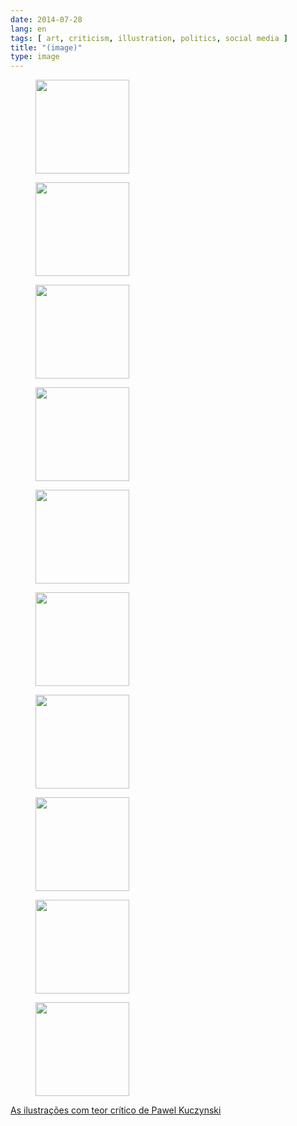 ```yaml
---
date: 2014-07-28
lang: en
tags: [ art, criticism, illustration, politics, social media ]
title: "(image)"
type: image
---
```


<figure>
<a
href="https://hugo.ferreira.cc/as-ilustracoes-com-teor-critico-de-pawel-kuczynski/attachment/91/"
rel="attachment"><img
src="https://hugo.ferreira.cc/wp-content/uploads/2014/07/tumblr_n9g2srKavT1qz82meo7_1280-150x150.jpg"
srcset="https://hugo.ferreira.cc/wp-content/uploads/2014/07/tumblr_n9g2srKavT1qz82meo7_1280-150x150.jpg 150w, https://hugo.ferreira.cc/wp-content/uploads/2014/07/tumblr_n9g2srKavT1qz82meo7_1280-300x300.jpg 300w, https://hugo.ferreira.cc/wp-content/uploads/2014/07/tumblr_n9g2srKavT1qz82meo7_1280.jpg 600w"
sizes="(max-width: 150px) 100vw, 150px" width="150" height="150" /></a></figure>

<figure>
<a
href="https://hugo.ferreira.cc/as-ilustracoes-com-teor-critico-de-pawel-kuczynski/attachment/92/"
rel="attachment"><img
src="https://hugo.ferreira.cc/wp-content/uploads/2014/07/tumblr_n9g2srKavT1qz82meo1_1280-150x150.jpg"
width="150" height="150" /></a></figure>

<figure>
<a
href="https://hugo.ferreira.cc/as-ilustracoes-com-teor-critico-de-pawel-kuczynski/attachment/93/"
rel="attachment"><img
src="https://hugo.ferreira.cc/wp-content/uploads/2014/07/tumblr_n9g2srKavT1qz82meo4_1280-150x150.jpg"
width="150" height="150" /></a></figure>

<figure>
<a
href="https://hugo.ferreira.cc/as-ilustracoes-com-teor-critico-de-pawel-kuczynski/attachment/94/"
rel="attachment"><img
src="https://hugo.ferreira.cc/wp-content/uploads/2014/07/tumblr_n9g2srKavT1qz82meo8_1280-150x150.jpg"
srcset="https://hugo.ferreira.cc/wp-content/uploads/2014/07/tumblr_n9g2srKavT1qz82meo8_1280-150x150.jpg 150w, https://hugo.ferreira.cc/wp-content/uploads/2014/07/tumblr_n9g2srKavT1qz82meo8_1280-300x300.jpg 300w, https://hugo.ferreira.cc/wp-content/uploads/2014/07/tumblr_n9g2srKavT1qz82meo8_1280.jpg 600w"
sizes="(max-width: 150px) 100vw, 150px" width="150" height="150" /></a></figure>

<figure>
<a
href="https://hugo.ferreira.cc/as-ilustracoes-com-teor-critico-de-pawel-kuczynski/attachment/95/"
rel="attachment"><img
src="https://hugo.ferreira.cc/wp-content/uploads/2014/07/tumblr_n9g2srKavT1qz82meo9_1280-150x150.jpg"
width="150" height="150" /></a></figure>

<figure>
<a
href="https://hugo.ferreira.cc/as-ilustracoes-com-teor-critico-de-pawel-kuczynski/attachment/96/"
rel="attachment"><img
src="https://hugo.ferreira.cc/wp-content/uploads/2014/07/tumblr_n9g2srKavT1qz82meo10_1280-150x150.jpg"
width="150" height="150" /></a></figure>

<figure>
<a
href="https://hugo.ferreira.cc/as-ilustracoes-com-teor-critico-de-pawel-kuczynski/attachment/97/"
rel="attachment"><img
src="https://hugo.ferreira.cc/wp-content/uploads/2014/07/tumblr_n9g2srKavT1qz82meo6_1280-150x150.jpg"
width="150" height="150" /></a></figure>

<figure>
<a
href="https://hugo.ferreira.cc/as-ilustracoes-com-teor-critico-de-pawel-kuczynski/attachment/98/"
rel="attachment"><img
src="https://hugo.ferreira.cc/wp-content/uploads/2014/07/tumblr_n9g2srKavT1qz82meo5_1280-150x150.jpg"
width="150" height="150" /></a></figure>

<figure>
<a
href="https://hugo.ferreira.cc/as-ilustracoes-com-teor-critico-de-pawel-kuczynski/attachment/99/"
rel="attachment"><img
src="https://hugo.ferreira.cc/wp-content/uploads/2014/07/tumblr_n9g2srKavT1qz82meo3_1280-150x150.jpg"
width="150" height="150" /></a></figure>

<figure>
<a
href="https://hugo.ferreira.cc/as-ilustracoes-com-teor-critico-de-pawel-kuczynski/attachment/100/"
rel="attachment"><img
src="https://hugo.ferreira.cc/wp-content/uploads/2014/07/tumblr_n9g2srKavT1qz82meo2_1280-150x150.jpg"
width="150" height="150" /></a></figure>

[As ilustrações com teor crítico de Pawel
Kuczynski](http://comunicadores.info/2014/05/28/ilustracoes-com-teor-critico-de-pawel-kuczynski/)

